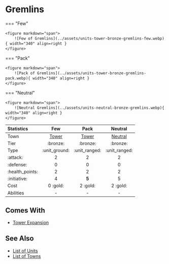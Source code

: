 # Gremlins

=== "Few"

    <figure markdown="span">
        ![Few of Gremlins](../assets/units-tower-bronze-gremlins-few.webp){ width="340" align=right }
    </figure>

=== "Pack"

    <figure markdown="span">
        ![Pack of Gremlins](../assets/units-tower-bronze-gremlins-pack.webp){ width="340" align=right }
    </figure>

=== "Neutral"

    <figure markdown="span">
        ![Neutral Gremlins](../assets/units-neutral-bronze-gremlins.webp){ width="340" align=right }
    </figure>


| Statistics | Few | Pack | Neutral |
| :--- | :---: | :---: | :---: |
| Town | [Tower](../towns/tower.md) | [Tower](../towns/tower.md) | [Neutral](../towns/neutral.md) |
| Tier | :bronze: | :bronze: | :bronze: |
| Type | :unit_ground: | :unit_ranged: | :unit_ranged: |
| :attack: | 2 | 2 | 2 |
| :defense: | 0 | 0 | 0 |
| :health_points: | 2 | 2 | 2 |
| :initiative: | 4 | **5** | 5 |
| Cost | 0 :gold: | 2 :gold: | 2 :gold: |
| Abilities | - | - | - |


## Comes With

- [Tower Expansion](../content/tower_expansion.md)


## See Also

- [List of Units](index.md)
- [List of Towns](../towns/index.md)